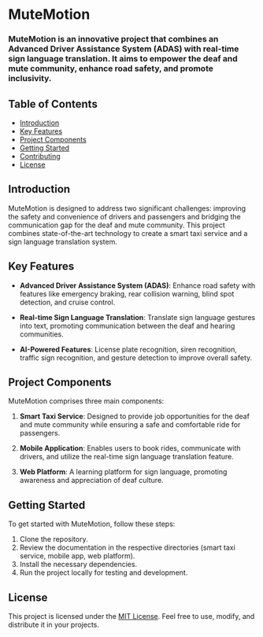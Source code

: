 # MuteMotion

### MuteMotion is an innovative project that combines an Advanced Driver Assistance System (ADAS) with real-time sign language translation. It aims to empower the deaf and mute community, enhance road safety, and promote inclusivity.

## Table of Contents

- [Introduction](#introduction)
- [Key Features](#key-features)
- [Project Components](#project-components)
- [Getting Started](#getting-started)
- [Contributing](#contributing)
- [License](#license)

## Introduction

MuteMotion is designed to address two significant challenges: improving the safety and convenience of drivers and passengers and bridging the communication gap for the deaf and mute community. This project combines state-of-the-art technology to create a smart taxi service and a sign language translation system.

## Key Features

- **Advanced Driver Assistance System (ADAS)**: Enhance road safety with features like emergency braking, rear collision warning, blind spot detection, and cruise control.

- **Real-time Sign Language Translation**: Translate sign language gestures into text, promoting communication between the deaf and hearing communities.

- **AI-Powered Features**: License plate recognition, siren recognition, traffic sign recognition, and gesture detection to improve overall safety.

## Project Components

MuteMotion comprises three main components:

1. **Smart Taxi Service**: Designed to provide job opportunities for the deaf and mute community while ensuring a safe and comfortable ride for passengers.

2. **Mobile Application**: Enables users to book rides, communicate with drivers, and utilize the real-time sign language translation feature.

3. **Web Platform**: A learning platform for sign language, promoting awareness and appreciation of deaf culture.

## Getting Started

To get started with MuteMotion, follow these steps:

1. Clone the repository.
2. Review the documentation in the respective directories (smart taxi service, mobile app, web platform).
3. Install the necessary dependencies.
4. Run the project locally for testing and development.

## License

This project is licensed under the [MIT License](LICENSE). Feel free to use, modify, and distribute it in your projects.
